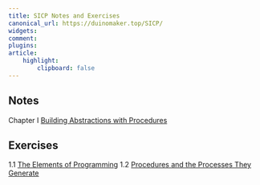 ```yaml
---
title: SICP Notes and Exercises
canonical_url: https://duinomaker.top/SICP/
widgets:
comment:
plugins:
article:
    highlight:
        clipboard: false
---
```


## Notes

<span class="mono rigid">Chapter I&nbsp;</span><a href="/SICP/notes/1/" target="_self">Building Abstractions with Procedures</a>
<!-- <span class="mono rigid">Chapter II&nbsp;&nbsp;</span>Building Abstractions with Data
<span class="mono rigid">Chapter III&nbsp;</span>Modularity, Objects, and State
<span class="mono rigid">Chapter IV&nbsp;&nbsp;</span>Metalinguistic Abstraction
<span class="mono rigid">Chapter V&nbsp;&nbsp;&nbsp;</span>Computing with Register Machines -->

## Exercises

<span class="mono rigid">1.1 </span><a href="/SICP/exercises/1.1/" target="_self">The Elements of Programming</a>
<span class="mono rigid">1.2 </span><a href="/SICP/exercises/1.2/" target="_self">Procedures and the Processes They Generate</a>
<!-- <span class="mono rigid">1.3 </span><a href="/SICP/exercises/1.3/" target="_self">Formulating Abstractions with Higher-Order Procedures</a> -->
